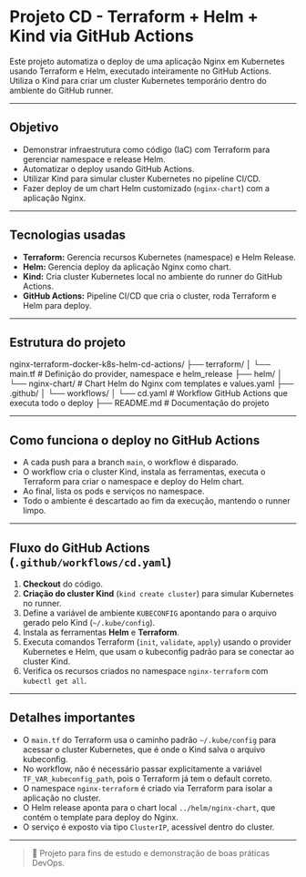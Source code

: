 # Projeto CD - Terraform + Helm + Kind via GitHub Actions

Este projeto automatiza o deploy de uma aplicação Nginx em Kubernetes usando Terraform e Helm, executado inteiramente no GitHub Actions. Utiliza o Kind para criar um cluster Kubernetes temporário dentro do ambiente do GitHub runner.

---

## Objetivo

- Demonstrar infraestrutura como código (IaC) com Terraform para gerenciar namespace e release Helm.
- Automatizar o deploy usando GitHub Actions.
- Utilizar Kind para simular cluster Kubernetes no pipeline CI/CD.
- Fazer deploy de um chart Helm customizado (`nginx-chart`) com a aplicação Nginx.

---

## Tecnologias usadas

- **Terraform:** Gerencia recursos Kubernetes (namespace) e Helm Release.
- **Helm:** Gerencia deploy da aplicação Nginx como chart.
- **Kind:** Cria cluster Kubernetes local no ambiente do runner do GitHub Actions.
- **GitHub Actions:** Pipeline CI/CD que cria o cluster, roda Terraform e Helm para deploy.

---

## Estrutura do projeto

nginx-terraform-docker-k8s-helm-cd-actions/
├── terraform/
│ └── main.tf # Definição do provider, namespace e helm_release
├── helm/
│ └── nginx-chart/ # Chart Helm do Nginx com templates e values.yaml
├── .github/
│ └── workflows/
│ └── cd.yaml # Workflow GitHub Actions que executa todo o deploy
├── README.md # Documentação do projeto

---

## Como funciona o deploy no GitHub Actions

- A cada push para a branch `main`, o workflow é disparado.
- O workflow cria o cluster Kind, instala as ferramentas, executa o Terraform para criar o namespace e deploy do Helm chart.
- Ao final, lista os pods e serviços no namespace.
- Todo o ambiente é descartado ao fim da execução, mantendo o runner limpo.

---

## Fluxo do GitHub Actions (`.github/workflows/cd.yaml`)

1. **Checkout** do código.
2. **Criação do cluster Kind** (`kind create cluster`) para simular Kubernetes no runner.
3. Define a variável de ambiente `KUBECONFIG` apontando para o arquivo gerado pelo Kind (`~/.kube/config`).
4. Instala as ferramentas **Helm** e **Terraform**.
5. Executa comandos Terraform (`init`, `validate`, `apply`) usando o provider Kubernetes e Helm, que usam o kubeconfig padrão para se conectar ao cluster Kind.
6. Verifica os recursos criados no namespace `nginx-terraform` com `kubectl get all`.

---

## Detalhes importantes

- O `main.tf` do Terraform usa o caminho padrão `~/.kube/config` para acessar o cluster Kubernetes, que é onde o Kind salva o arquivo kubeconfig.
- No workflow, não é necessário passar explicitamente a variável `TF_VAR_kubeconfig_path`, pois o Terraform já tem o default correto.
- O namespace `nginx-terraform` é criado via Terraform para isolar a aplicação no cluster.
- O Helm release aponta para o chart local `../helm/nginx-chart`, que contém o template para deploy do Nginx.
- O serviço é exposto via tipo `ClusterIP`, acessível dentro do cluster.

---
> 📘 Projeto para fins de estudo e demonstração de boas práticas DevOps.
